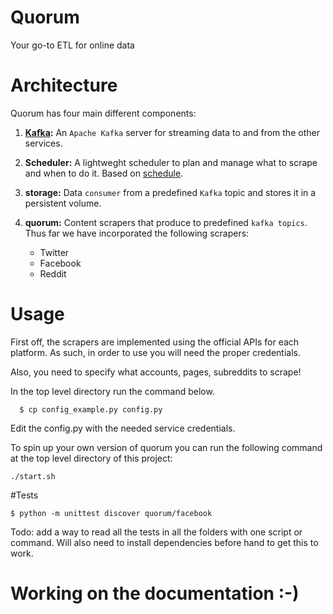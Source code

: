 # Quorum
Your go-to ETL for online data


# Architecture
Quorum has four main different components:

1. **[Kafka](https://kafka.apache.org/):** An `Apache Kafka` server for streaming
  data to and from the other services.

2. **Scheduler:** A lightweght scheduler to plan and manage what to scrape and when
  to do it. Based on [schedule](https://github.com/dbader/schedule).

3. **storage:** Data `consumer` from a predefined `Kafka` topic and stores it in a
  persistent volume.

4. **quorum:** Content scrapers that produce to predefined `kafka topics`.
 Thus far we have incorporated the following scrapers:
    * Twitter
    * Facebook
    * Reddit


# Usage
First off, the scrapers are implemented using the official APIs for each
platform. As such, in order to use you will need the proper credentials.

Also, you need  to specify what accounts, pages, subreddits to scrape!

In the top level directory run the command below.

```
  $ cp config_example.py config.py

```

Edit the config.py with the needed service credentials.

To spin up your own version of quorum you can run the following command at the
top level directory of this project:
```
./start.sh
```

#Tests

```
$ python -m unittest discover quorum/facebook
```

Todo: add a way to read all the tests in all the folders with one script or command. Will also
need to install dependencies before hand to get this to work. 
# Working on the documentation :-)
